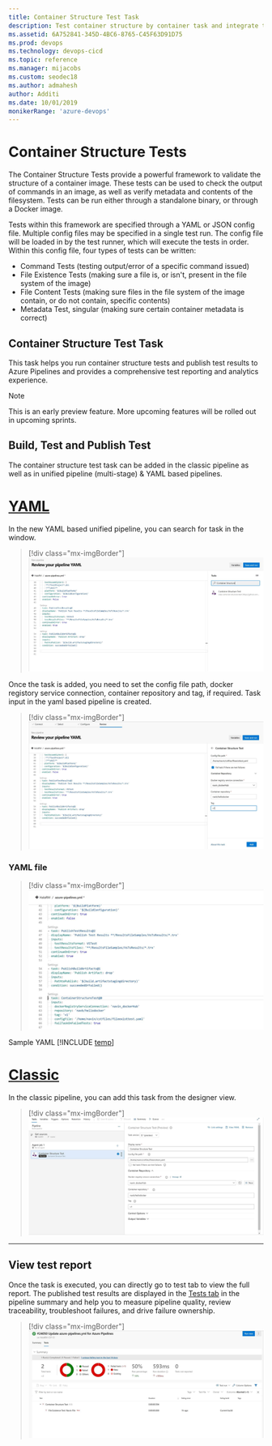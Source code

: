 ```yaml
---
title: Container Structure Test Task
description: Test container structure by container task and integrate test reporting into your build and release pipelines 
ms.assetid: 6A752841-345D-4BC6-8765-C45F63D91D75
ms.prod: devops
ms.technology: devops-cicd
ms.topic: reference
ms.manager: mijacobs
ms.custom: seodec18
ms.author: admahesh
author: Additi
ms.date: 10/01/2019
monikerRange: 'azure-devops'
---
```


# Container Structure Tests

The Container Structure Tests provide a powerful framework to validate the structure of a container image. These tests can be used to check the output of commands in an image, as well as verify metadata and contents of the filesystem. Tests can be run either through a standalone binary, or through a Docker image. 

Tests within this framework are specified through a YAML or JSON config file. Multiple config files may be specified in a single test run. The config file will be loaded in by the test runner, which will execute the tests in order. Within this config file, four types of tests can be written:

* Command Tests (testing output/error of a specific command issued)
* File Existence Tests (making sure a file is, or isn't, present in the file system of the image)
* File Content Tests (making sure files in the file system of the image contain, or do not contain, specific contents)
* Metadata Test, singular (making sure certain container metadata is correct)

## Container Structure Test Task

This task helps you run container structure tests and publish test results to Azure Pipelines and provides a comprehensive test reporting and analytics experience. 

> [!NOTE]
> This is an early preview feature. More upcoming features will be rolled out in upcoming sprints. 

## Build, Test and Publish Test

The container structure test task can be added in the classic pipeline as well as in unified pipeline (multi-stage) & YAML based pipelines.

# [YAML](#tab/yaml)

In the new YAML based unified pipeline, you can search for task in the window.

> [!div class="mx-imgBorder"]
> ![Container Test in Unified Pipeline](_img/unified-pipeline-creation.png)

Once the task is added, you need to set the config file path, docker registory service connection, container repository and tag, if required. Task input in the yaml based pipeline is created.

> [!div class="mx-imgBorder"]
> ![Container Test in YAML based Pipeline](_img/yaml-based-pipeline.png)

### YAML file

> [!div class="mx-imgBorder"]
> ![YAML file](_img/yaml-file.png)

Sample YAML
[!INCLUDE [temp](../_shared/yaml/ContainerStructureTestV1.md)]

# [Classic](#tab/classic)

In the classic pipeline, you can add this task from the designer view. 

> [!div class="mx-imgBorder"]
> ![Container Test in Classic Pipeline](_img/classic-pipeline-creation.png)

* * *

## View test report

Once the task is executed, you can directly go to test tab to view the full report. The published test results are displayed in the [Tests tab](../../test/review-continuous-test-results-after-build.md)
in the pipeline summary and help you to measure pipeline quality, review traceability,
troubleshoot failures, and drive failure ownership. 

> [!div class="mx-imgBorder"]
> ![Test Reporting Page](_img/results-page.png)


